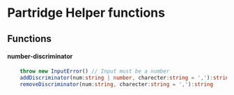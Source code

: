 # Partridge Helper functions

## Functions

#### number-discriminator

```ts
    throw new InputError() // Input must be a number
    addDiscriminator(num:string | number, charecter:string = ','):string
    removeDiscriminator(num:string, charecter:string = ','):string
```
